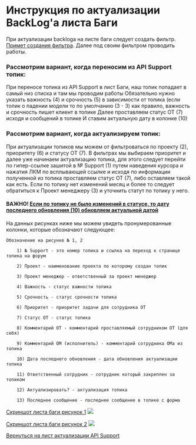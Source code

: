 # **Инструкция по актуализации BackLog'a листа Баги** #

При актуализации backloga на листе баги следует создать фильтр. [Примет создания фильтра](https://bu-techsupport-optiteam.netlify.app/posts/%D0%BF%D1%80%D0%B8%D0%BC%D0%B5%D1%80%20%D1%81%D0%BE%D0%B7%D0%B4%D0%B0%D0%BD%D0%B8%D1%8F%20%D1%84%D0%B8%D0%BB%D1%8C%D1%82%D1%80%D0%B0/).
Далее под своим фильтром проводить работы. 




### Рассмотрим вариант, когда переносим из API Support топик: 

     
При переносе топика из API Support в лист Баги, наш топик попадает в самый низ списка и там мы проводим работы 
Обязательно нужно указать важность (4) и срочность (5) в зависимости от топика (если топик о падении модели то по умолчанию (3 - 3) как правило, важность и срочность пишет клиент в топике 
Далее проставляем статус ОТ (7) исходя и сообщений в топике 
И ставим актуальную дату в колонке (10) 



### Рассмотрим вариант, когда актуализируем топик:

     
При актуализации топиков мы можем от фильтроваться по проекту (2), приоритету (6) и статусу ОТ (7).
В фильтрах мы выбираем приоритет и далее уже начинаем актуализацию топика, для этого следует перейти по гипер-ссылке зашитой в  № Support (1) путем наведения курсора и нажатия ЛКМ по всплывающей ссылке и исходя по информации полученной из топика проставляем статус ОТ (7), либо оставляем такой как есть. Если по топику нет изменений месяц и более то следует обратиться к Проект менеджеру (3) и уточнить статут по топику у него.


#### ВАЖНО! <u>Если по топику не было изменений в статусе, то дату последнего обновления (10) обновляем актуальной датой</u> #



На данных рисунках ниже мы можем увидеть пронумерованные колонки, которые обозначают следующее:

	Обозначение на рисунке № 1, 2 
 
		1) № Support - это номер топика и ссылка на переход к странице топика на форум
  
		2) Проект - наименование проекта по которому создан топик
  
		3) Проект менеджер - ответственный за проект менеджер
  
		4) Важность - статус важности топика
  
		5) Срочность - статус срочности топика
  
		6) Приоритет - приоритет задачи для сотрудника ОТ
  
		7) Статус ОТ - статус топика 
  
		8) Комментарий ОТ - комментарий проставляемый сотрудником ОТ (для себя)
  
		9) Комментарий ОМ (исполнитель) - комментарий сотрудника ОМа из топика
  
		10) Дата последнего обновления - дата обновления актуализации топика 
  
		11) Ответственный сотрудник - сотрудник который закреплен за топиком
  
		12) Актуализировать? - актуализация топика
  
		13) Последнее сообщение - последнее сообщение в топике с форма
  




[Скриншот листа баги рисунок 1](https://habrastorage.org/webt/l5/gf/v3/l5gfv30yyuqqgtg9zvgdbugnwu0.png)
![](https://habrastorage.org/webt/l5/gf/v3/l5gfv30yyuqqgtg9zvgdbugnwu0.png)


[Скриншот листа баги рисунок 2](https://habrastorage.org/webt/n7/ke/i3/n7kei3z2cx11xkrdznnioovq2zm.png)
![](https://habrastorage.org/webt/n7/ke/i3/n7kei3z2cx11xkrdznnioovq2zm.png)



[Вернуться на лист актуализации API Support](https://bu-techsupport-optiteam.netlify.app/posts/%D0%B0%D0%BA%D1%82%D1%83%D0%B0%D0%BB%D0%B8%D0%B7%D0%B0%D1%86%D0%B8%D1%8F%20backlog%20bu%20techsupport/)



